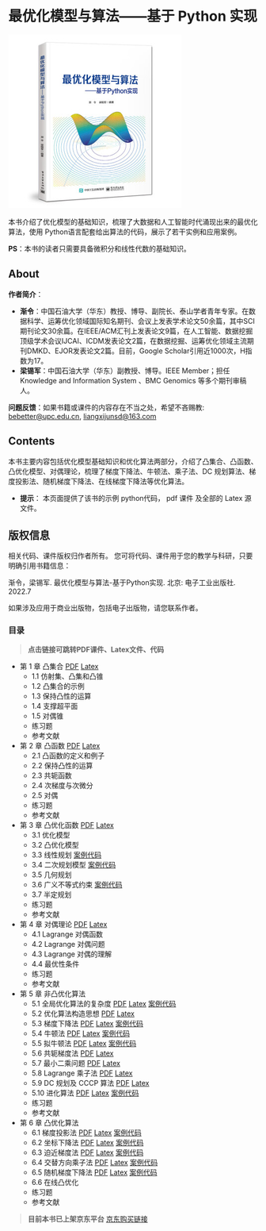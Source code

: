 # 最优化模型与算法——基于 Python 实现

![](./image/最优化模型与算法.jpg)

​	本书介绍了优化模型的基础知识，梳理了大数据和人工智能时代涌现出来的最优化算法，使用 Python语言配套给出算法的代码，展示了若干实例和应用案例。

​	**PS**：本书的读者只需要具备微积分和线性代数的基础知识。

## About

**作者简介**：

- **渐令**：中国石油大学（华东）教授、博导、副院长、泰山学者青年专家。在数据科学、运筹优化领域国际知名期刊、会议上发表学术论文50余篇，其中SCI期刊论文30余篇。在IEEE/ACM汇刊上发表论文9篇，在人工智能、数据挖掘顶级学术会议IJCAI、ICDM发表论文2篇，在数据挖掘、运筹优化领域主流期刊DMKD、EJOR发表论文2篇。目前，Google Scholar引用近1000次，H指数为17。
- **梁锡军**：中国石油大学（华东）副教授、博导。IEEE Member；担任 Knowledge and Information System 、BMC Genomics 等多个期刊审稿人。

**问题反馈**：如果书籍或课件的内容存在不当之处，希望不吝赐教:   bebetter@upc.edu.cn, liangxijunsd@163.com 



## Contents

​	本书主要内容包括优化模型基础知识和优化算法两部分，介绍了凸集合、凸函数、凸优化模型、对偶理论，梳理了梯度下降法、牛顿法、乘子法、DC 规划算法、梯度投影法、随机梯度下降法、在线梯度下降法等优化算法。

- **提示**： 本页面提供了该书的示例 python代码， pdf 课件 及全部的 Latex 源文件。  

## 版权信息 

相关代码、课件版权归作者所有。
您可将代码、课件用于您的教学与科研，只要明确引用书籍信息：

渐令，梁锡军. 最优化模型与算法-基于Python实现. 北京: 电子工业出版社. 2022.7

如果涉及应用于商业出版物，包括电子出版物，请您联系作者。 

### 目录

> **点击链接可跳转PDF课件、Latex文件、代码**

- 第 1 章 凸集合 
  [PDF](./resources/sec_1_Convex_sets/sec_1_Convex_sets_print.pdf) 
  [Latex](./resources/sec_1_Convex_sets/sec_1_Convex_sets.tex)
  - 1.1 仿射集、凸集和凸锥
  - 1.2 凸集合的示例
  - 1.3 保持凸性的运算
  - 1.4 支撑超平面
  - 1.5 对偶锥
  - 练习题
  - 参考文献
- 第 2 章 凸函数
  [PDF](./resources/sec_2_Convex_function/sec_2_Convex_function.pdf) 
  [Latex](./resources/sec_2_Convex_function/sec_2_Convex_function.tex)
  - 2.1 凸函数的定义和例子
  - 2.2 保持凸性的运算
  - 2.3 共轭函数
  - 2.4 次梯度与次微分
  - 2.5 对偶
  - 练习题
  - 参考文献
- 第 3 章 凸优化函数
  [PDF](./resources/sec_3_Convex_optimization_problems/sec_3_Convex_optimization_problems.pdf) 
  [Latex](./resources/sec_3_Convex_optimization_problems/sec_3_Convex_optimization_problems.tex)
  - 3.1 优化模型
  - 3.2 凸优化模型
  - 3.3 线性规划
  [案例代码](./resources/sec_3_Convex_optimization_problems/code)
  - 3.4 二次规划模型
  [案例代码](./resources/sec_3_Convex_optimization_problems/code)
  - 3.5 几何规划
  - 3.6 广义不等式约束
  [案例代码](./resources/sec_3_Convex_optimization_problems/code)
  - 3.7 半定规划
  - 练习题
  - 参考文献
- 第 4 章 对偶理论
  [PDF](./resources/sec_4_Duality/sec_4_Duality.pdf) 
  [Latex](./resources/sec_4_Duality/sec_4_Duality.tex)
  - 4.1 Lagrange 对偶函数
  - 4.2 Lagrange 对偶问题
  - 4.3 Lagrange 对偶的理解 
  - 4.4 最优性条件 
  - 练习题
  - 参考文献
- 第 5 章 非凸优化算法
  - 5.1 全局优化算法的复杂度
  [PDF](./resources/sec_5.1_3_nonlinear_opt/sec_5.1_3_nonlinear_opt.pdf) 
  [Latex](./resources/sec_5.1_3_nonlinear_opt/sec_5.1_3_nonlinear_opt.tex)
  [案例代码](./resources/sec_5.1_3_nonlinear_opt/code/应用案例5.1%20CCCP求解DC规划问题代码)
  - 5.2 优化算法构造思想
  [PDF](./resources/sec_5.1_3_nonlinear_opt/sec_5.1_3_nonlinear_opt.pdf) 
  [Latex](./resources/sec_5.1_3_nonlinear_opt/sec_5.1_3_nonlinear_opt.tex)
  - 5.3 梯度下降法
  [PDF](./resources/sec_5.1_3_nonlinear_opt/sec_5.1_3_nonlinear_opt.pdf) 
  [Latex](./resources/sec_5.1_3_nonlinear_opt/sec_5.1_3_nonlinear_opt.tex)
  [案例代码](./resources/sec_5.1_3_nonlinear_opt/code/实例代码%205.3.1%20梯度下降法求解logistic%20回归模型.py)
  - 5.4 牛顿法
  [PDF](./resources/sec_5.4_5_牛顿法拟牛顿法/sec_5.4_5_牛顿法拟牛顿法.pdf) 
  [Latex](./resources/sec_5.4_5_牛顿法拟牛顿法/sec_5.4_5_牛顿法拟牛顿法.tex)
  [案例代码](./resources/sec_5.4_5_牛顿法拟牛顿法/code/实例5.4.1%20%20牛顿法计算开根.py)
  - 5.5 拟牛顿法
  [PDF](./resources/sec_5.4_5_牛顿法拟牛顿法/sec_5.4_5_牛顿法拟牛顿法.pdf) 
  [Latex](./resources/sec_5.4_5_牛顿法拟牛顿法/sec_5.4_5_牛顿法拟牛顿法.tex)
  [案例代码](./resources/sec_5.4_5_牛顿法拟牛顿法/code/实例代码5.5.1%20BFGS算法求解logistic模型-20230127.py)
  - 5.6 共轭梯度法
  [PDF](./resources/sec_5.6_共轭梯度法/sec_5.6_共轭梯度法.pdf)
  [Latex](./resources/sec_5.6_共轭梯度法/sec_5.6_共轭梯度法.tex)
  - 5.7 最小二乘问题
  [PDF](./resources/sec_5.7_最小二乘法/sec_5.7_Least_square.pdf)
  [Latex](./resources/sec_5.7_最小二乘法/sec_5.7_Least_square.tex)
  - 5.8 Lagrange 乘子法
  [PDF](./resources/sec_5.8_Lagrange乘子法/sec_5.8_拉格朗日乘子法.pdf)
  [Latex](./resources/sec_5.8_Lagrange乘子法/sec_5.8_拉格朗日乘子法.tex)
  - 5.9 DC 规划及 CCCP 算法
  [PDF](./resources/sec_5.9_DC_programming_CCCP/sec_5.9_DC_programming_CCCP.pdf)
  [Latex](./resources/sec_5.9_DC_programming_CCCP/sec_5.9_DC_programming_CCCP.tex)
  - 5.10 进化算法
  [PDF](./resources/sec_5.10_进化算法/sec_5.10_进化算法.pdf)
  [Latex](./resources/sec_5.10_进化算法/sec_5.10_进化算法.tex)
  [案例代码](./resources/sec_5.10_进化算法/code/应用案例5.10.1%20%20%20差分进化算法求解无约束二次优化问题.py)
  - 练习题
  - 参考文献
- 第 6 章 凸优化算法
  - 6.1 梯度投影法
  [PDF](./resources/sec_6.1_梯度投影法/sec_6.1_Gradient_Projection_Methods.pdf)
  [Latex](./resources/sec_6.1_梯度投影法/sec_6.1_Gradient_Projection_Methods.tex)
  [案例代码](./resources/sec_5.10_进化算法/code/应用案例5.10.1%20%20%20差分进化算法求解无约束二次优化问题.py)
  - 6.2 坐标下降法
  [PDF](./resources/sec_6.2_坐标下降法/sec_6.2_Coordinate_descent.pdf)
  [Latex](./resources/sec_6.2_坐标下降法/sec_6.2_Coordinate_descent.tex)
  [案例代码](./resources/sec_6.2_坐标下降法/code/实例6.2.1坐标下降法求解线性方程组.py)
  - 6.3 迫近梯度法
  [PDF](./resources/sec_6.3_迫近梯度法/sec_6.3_Proxiaml_Gradient_Method.pdf)
  [Latex](./resources/sec_6.3_迫近梯度法/sec6-3-Proxiaml-Gradient-Method.tex)
  [案例代码](./resources/sec_6.3_迫近梯度法/code/实例6.3.2%20迫近梯度法求解Lasso%20问题.py)
  - 6.4 交替方向乘子法
  [PDF](./resources/sec_6.4_交替方向乘子法/sec_6.4_ADMM.pdf)
  [Latex](./resources/sec_6.4_交替方向乘子法/sec_6.4_ADMM.tex)
  [案例代码](./resources/sec_6.4_交替方向乘子法/code)
  - 6.5 随机梯度下降法
  [PDF](./resources/sec_6.5_SGD/sec_6.5_SGD.pdf)
  [Latex](./resources/sec_6.5_SGD/sec_6.5_SGD.tex)
  [案例代码](./resources/sec_6.5_SGD/code/实例代码6.5.1%20SGD求解logistic回归模型.py)
  - 6.6 在线凸优化
  - 练习题
  - 参考文献


> **目前本书已上架京东平台**
> [京东购买链接](https://item.jd.com/13401179.html#comment)

